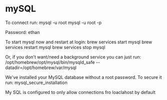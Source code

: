 # mySQL

To connect run:
mysql -u root
mysql -u root -p

Password:
ethan

To start mysql now and restart at login:
brew services start mysql
brew services restart mysql
brew services stop mysql

Or, if you don't want/need a background service you can just run:
/opt/homebrew/opt/mysql/bin/mysqld_safe --datadir\=/opt/homebrew/var/mysql

We've installed your MySQL database without a root password. To secure it run:
mysql_secure_installation

My SQL is configured to only allow connections fro loaclahost by default
